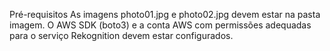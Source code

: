Pré-requisitos
As imagens photo01.jpg e photo02.jpg devem estar na pasta imagem.
O AWS SDK (boto3) e a conta AWS com permissões adequadas para o serviço Rekognition devem estar configurados.

